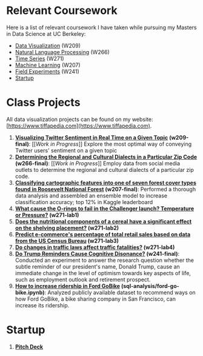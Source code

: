# Relevant Coursework

Here is a list of relevant coursework I have taken while pursuing my Masters in Data Science at UC Berkeley:

* [Data Visualization](https://www.ischool.berkeley.edu/courses/datasci/209) (W209)
* [Natural Language Processing](https://www.ischool.berkeley.edu/courses/datasci/266) (W266)
* [Time Series](https://www.ischool.berkeley.edu/courses/datasci/271) (W271)
* [Machine Learning](https://www.ischool.berkeley.edu/courses/datasci/207) (W207)
* [Field Experiments](https://www.ischool.berkeley.edu/courses/datasci/241) (W241)
* [Startup](https://ieor.berkeley.edu/node/896)

# Class Projects

All data visualization projects can be found on my website: [https://www.tiffapedia.com](https://www.tiffapedia.com).

1. **[Visualizing Twitter Sentiment in Real Time on a Given Topic](https://www.tiffapedia.com/projects/w209-final) (w209-final)**: [[*Work in Progress*]] Explore the most optimal way of conveying Twitter users' sentiment on a given topic
2. **[Determining the Regional and Cultural Dialects in a Particular Zip Code](https://www.tiffapedia.com/projects/w266-final) (w266-final)**: [[*Work in Progress*]] Employ data from social media outlets to determine the regional and cultural dialects of a particular zip code.
3. **[Classifying cartographic features into one of seven forest cover types found in Roosevelt National Forest](https://github.com/tiffapedia/w207-final/blob/master/DivyaGorantla_RamIyer_TiffanyJaya_SteveSanders.ipynb) (w207-final)**: Performed a thorough data analysis and assembled an ensemble model to increase classification accuracy; top 12% in Kaggle leaderboard
4. **[What cause the O-rings to fail in the Challenger launch? Temperature or Pressure?](https://github.com/tiffapedia/w271-lab1/blob/master/RobertDeng_ShanHe_JoannaHuang_TiffanyJaya_Lab1.pdf) (w271-lab1)**
5. **[Does the nutritional components of a cereal have a significant effect on the shelving placement?](https://github.com/tiffapedia/w271-lab2/blob/master/RobertDeng_ShanHe_JoannaHuang_TiffanyJaya_Lab2.pdf) (w271-lab2)**
6. **[Predict e-commerce's percentage of total retail sales based on data from the US Census Bureau](https://github.com/tiffapedia/w271-lab3/blob/master/RobertDeng_ShanHe_JoannaHuang_TiffanyJaya_Lab3.pdf) (w271-lab3)**
7. **[Do changes in traffic laws affect traffic fatalities?](https://github.com/tiffapedia/w271-lab4/blob/master/RobertDeng_ShanHe_JoannaHuang_TiffanyJaya_Lab4.pdf) (w271-lab4)**
8. **[Do Trump Reminders Cause Cognitive Disonance?](https://github.com/tiffapedia/w241-final/blob/master/Section3_Final_ColbyCarter_TiffanyJaya_AbhishekAgarwal.pdf) (w241-final)**: 
Conducted an experiment to answer the research question whether the subtle reminder of our president's name, Donald Trump, cause an immediate change in the level of optimism towards key aspects of life, such as employment outlook and retirement prospect. 
9. **[How to increase ridership in Ford GoBike](https://github.com/tiffanyjaya/MS-in-DS-portfolio/blob/master/sql-analysis/ford-go-bike.ipynb) (sql-analysis/ford-go-bike.ipynb)**: Analyzed publicly available dataset to recommend ways on how Ford GoBike, a bike sharing company in San Francisco, can increase its ridership. 

# Startup 

1. **[Pitch Deck](https://github.com/tiffanyjaya/MS-in-DS-portfolio/blob/master/startup/Roots-FinalPitch.pdf)**

